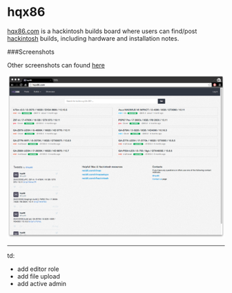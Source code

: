 # hqx86
[hqx86.com](http://hqx86.com/) is a hackintosh builds board where users can find/post [hackintosh](https://en.wikipedia.org/wiki/OSx86) builds, including hardware and installation notes.

###Screenshots

Other screenshots can found [here](/screenshots)

![home page](screenshots/home.png)


---

td:

- add editor role
- add file upload
- add active admin

